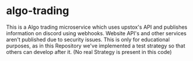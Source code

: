 # algo-trading

This is a Algo trading microservice which uses upstox's API and publishes information on discord using webhooks.
Website API's and other services aren't published due to security issues.
This is only for educational purposes, as in this Repository we've implemented a test strategy so that others can develop after it. (No real Strategy is present in this code)
